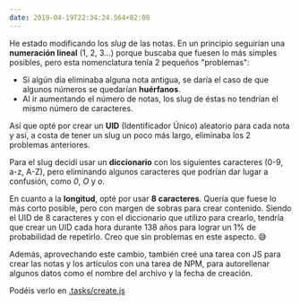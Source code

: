 ```yaml
---
date: 2019-04-19T22:34:24.564+02:00
---
```


He estado modificando los *slug* de las notas. En un principio seguirían una **numeración lineal** (1, 2, 3…) porque buscaba que fuesen lo más simples posibles, pero esta nomenclatura tenía 2 pequeños "problemas":
- Si algún día eliminaba alguna nota antigua, se daría el caso de que algunos números se quedarían **huérfanos**.
- Al ir aumentando el número de notas, los slug de éstas no tendrían el mismo número de caracteres.

Así que opté por crear un **UID** (Identificador Único) aleatorio para cada nota y así, a costa de tener un slug un poco más largo, eliminaba los 2 problemas anteriores.

Para el slug decidí usar un **diccionario** con los siguientes caracteres (0-9, a-z, A-Z), pero eliminando algunos caracteres que podrían dar lugar a confusión, como *0*, *O* y *o*.

En cuanto a la **longitud**, opté por usar **8 caracteres**. Quería que fuese lo más corto posible, pero con margen de sobras para crear contenido. Siendo el UID de 8 caracteres y con el diccionario que utilizo para crearlo, tendría que crear un UID cada hora durante 138 años para lograr un 1% de probabilidad de repetirlo. Creo que sin problemas en este aspecto. 😅

Además, aprovechando este cambio, también creé una tarea con JS para crear las notas y los artículos con una tarea de NPM, para autorellenar algunos datos como el nombre del archivo y la fecha de creación.

Podéis verlo en [.tasks/create.js](https://github.com/barcia/barcia.dev/blob/master/.tasks/create.js)
